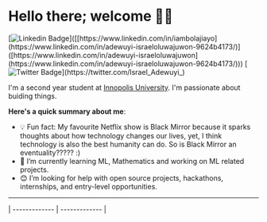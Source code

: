 # Hello there; welcome 👋🏾

[![Linkedin Badge](https://img.shields.io/badge/-Israel_Adewuyi_-blue?style=for-the-badge&logo=Linkedin&logoColor=white&link=[https://www.linkedin.com/in/adewuyi-israeloluwajuwon](https://www.linkedin.com/in/adewuyi-israeloluwajuwon-9624b4173/))]([[https://www.linkedin.com/in/iambolajiayo](https://www.linkedin.com/in/adewuyi-israeloluwajuwon-9624b4173/)]([https://www.linkedin.com/in/adewuyi-israeloluwajuwon](https://www.linkedin.com/in/adewuyi-israeloluwajuwon-9624b4173/))) [![Twitter Badge](https://img.shields.io/badge/-@Israel_Adewuyi_-1ca0f1?style=for-the-badge&logo=twitter&logoColor=white&link=https://twitter.com/Israel_Adewuyi_)](https://twitter.com/Israel_Adewuyi_)

I'm a second year student at [Innopolis University](https://innopolis.university/). I'm passionate about buiding things. 

**Here's a quick summary about me**:

- 💡 Fun fact: My favourite Netflix show is Black Mirror because it sparks thoughts about how technology changes our lives, yet, I think technology is also the best humanity can do. So is Black Mirror an eventuality????? :)
- 🌱 I’m currently learning ML, Mathematics and working on ML related projects.
- 😊 I’m looking for help with open source projects, hackathons, internships, and entry-level opportunities.

---
| ------------- | ------------- |
